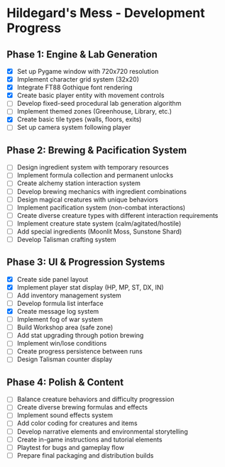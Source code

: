 # Hildegard's Mess - Development Progress

## Phase 1: Engine & Lab Generation
- [x] Set up Pygame window with 720x720 resolution
- [x] Implement character grid system (32x20)
- [x] Integrate FT88 Gothique font rendering
- [x] Create basic player entity with movement controls
- [ ] Develop fixed-seed procedural lab generation algorithm
- [ ] Implement themed zones (Greenhouse, Library, etc.)
- [x] Create basic tile types (walls, floors, exits)
- [ ] Set up camera system following player

## Phase 2: Brewing & Pacification System
- [ ] Design ingredient system with temporary resources
- [ ] Implement formula collection and permanent unlocks
- [ ] Create alchemy station interaction system
- [ ] Develop brewing mechanics with ingredient combinations
- [ ] Design magical creatures with unique behaviors
- [ ] Implement pacification system (non-combat interactions)
- [ ] Create diverse creature types with different interaction requirements
- [ ] Implement creature state system (calm/agitated/hostile)
- [ ] Add special ingredients (Moonlit Moss, Sunstone Shard)
- [ ] Develop Talisman crafting system

## Phase 3: UI & Progression Systems
- [x] Create side panel layout
- [x] Implement player stat display (HP, MP, ST, DX, IN)
- [ ] Add inventory management system
- [ ] Develop formula list interface
- [x] Create message log system
- [ ] Implement fog of war system
- [ ] Build Workshop area (safe zone)
- [ ] Add stat upgrading through potion brewing
- [ ] Implement win/lose conditions
- [ ] Create progress persistence between runs
- [ ] Design Talisman counter display

## Phase 4: Polish & Content
- [ ] Balance creature behaviors and difficulty progression
- [ ] Create diverse brewing formulas and effects
- [ ] Implement sound effects system
- [ ] Add color coding for creatures and items
- [ ] Develop narrative elements and environmental storytelling
- [ ] Create in-game instructions and tutorial elements
- [ ] Playtest for bugs and gameplay flow
- [ ] Prepare final packaging and distribution builds